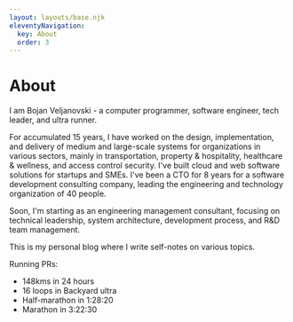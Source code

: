 ```yaml
---
layout: layouts/base.njk
eleventyNavigation:
  key: About
  order: 3
---
```

# About

I am Bojan Veljanovski - a computer programmer, software engineer, tech leader, and ultra runner.

For accumulated 15 years, I have worked on the design, implementation, and delivery of medium and large-scale systems for organizations in various sectors, mainly in transportation, property & hospitality, healthcare & wellness, and access control security. I've built cloud and web software solutions for startups and SMEs. I've been a CTO for 8 years for a software development consulting company, leading the engineering and technology organization of 40 people.

Soon, I'm starting as an engineering management consultant, focusing on technical leadership, system architecture, development process, and R&D team management.

This is my personal blog where I write self-notes on various topics.

Running PRs:

- 148kms in 24 hours
- 16 loops in Backyard ultra
- Half-marathon in 1:28:20
- Marathon in 3:22:30
